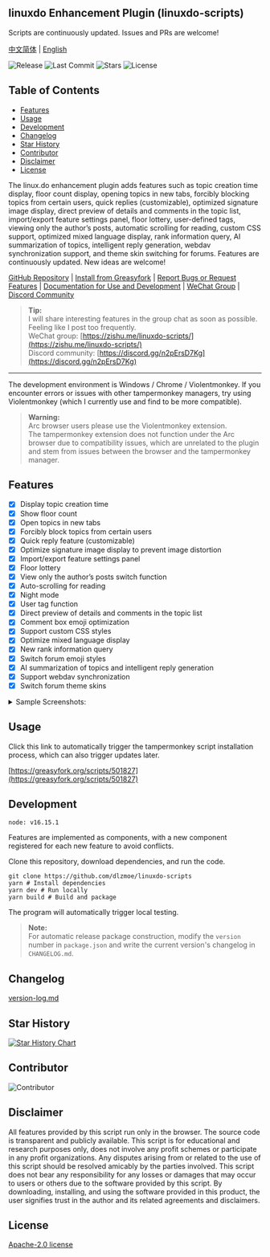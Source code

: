 ## linuxdo Enhancement Plugin (linuxdo-scripts)

Scripts are continuously updated. Issues and PRs are welcome!

[中文简体](https://github.com/dlzmoe/linuxdo-scripts/blob/main/README.md) | [English](https://github.com/dlzmoe/linuxdo-scripts/blob/main/README_EN.md)

![Release](https://img.shields.io/github/v/release/dlzmoe/linuxdo-scripts?label=linuxdo%20%E5%A2%9E%E5%BC%BA%E6%8F%92%E4%BB%B6&labelColor=%235D5D5D&color=%23E97435) ![Last Commit](https://img.shields.io/github/last-commit/dlzmoe/linuxdo-scripts) ![Stars](https://img.shields.io/github/stars/dlzmoe%2Flinuxdo-scripts?style=flat) ![License](https://img.shields.io/github/license/dlzmoe/linuxdo-scripts)

## Table of Contents
  - [Features](#features)
  - [Usage](#usage)
  - [Development](#development)
  - [Changelog](#changelog)
  - [Star History](#star-history)
  - [Contributor](#contributor)
  - [Disclaimer](#disclaimer)
  - [License](#license)

The linux.do enhancement plugin adds features such as topic creation time display, floor count display, opening topics in new tabs, forcibly blocking topics from certain users, quick replies (customizable), optimized signature image display, direct preview of details and comments in the topic list, import/export feature settings panel, floor lottery, user-defined tags, viewing only the author’s posts, automatic scrolling for reading, custom CSS support, optimized mixed language display, rank information query, AI summarization of topics, intelligent reply generation, webdav synchronization support, and theme skin switching for forums. Features are continuously updated. New ideas are welcome!

[GitHub Repository](https://github.com/dlzmoe/linuxdo-scripts) |
[Install from Greasyfork](https://greasyfork.org/scripts/501827) |
[Report Bugs or Request Features](https://github.com/dlzmoe/linuxdo-scripts/issues/new/choose) |
[Documentation for Use and Development](https://linuxdo-scripts-docs.netlify.app/) |
[WeChat Group](https://zishu.me/linuxdo-scripts/) | 
[Discord Community](https://discord.gg/n2pErsD7Kg)

> **Tip:**  
> I will share interesting features in the group chat as soon as possible. Feeling like I post too frequently.  
> WeChat group: [https://zishu.me/linuxdo-scripts/](https://zishu.me/linuxdo-scripts/)  
> Discord community: [https://discord.gg/n2pErsD7Kg](https://discord.gg/n2pErsD7Kg)

---

The development environment is Windows / Chrome / Violentmonkey. If you encounter errors or issues with other tampermonkey managers, try using Violentmonkey (which I currently use and find to be more compatible).

> **Warning:**  
> Arc browser users please use the Violentmonkey extension.  
> The tampermonkey extension does not function under the Arc browser due to compatibility issues, which are unrelated to the plugin and stem from issues between the browser and the tampermonkey manager.  

## Features

- [x] Display topic creation time
- [x] Show floor count
- [x] Open topics in new tabs
- [x] Forcibly block topics from certain users
- [x] Quick reply feature (customizable)
- [x] Optimize signature image display to prevent image distortion
- [x] Import/export feature settings panel
- [x] Floor lottery
- [x] View only the author’s posts switch function
- [x] Auto-scrolling for reading
- [x] Night mode
- [x] User tag function
- [x] Direct preview of details and comments in the topic list
- [x] Comment box emoji optimization
- [x] Support custom CSS styles
- [x] Optimize mixed language display
- [x] New rank information query
- [x] Switch forum emoji styles
- [x] AI summarization of topics and intelligent reply generation
- [x] Support webdav synchronization
- [x] Switch forum theme skins

<details>
<summary>Sample Screenshots:</summary>

| ![image](https://github.com/user-attachments/assets/c70edbe9-ead1-4a6b-b268-7fc956d3f72f) | ![image](https://github.com/user-attachments/assets/bde3b652-4948-4f00-a825-5f235ebf4d78) |
| ----------------------------------------------------------------------------------------- | ----------------------------------------------------------------------------------------- |
| ![image](https://github.com/user-attachments/assets/05b6510e-0e61-4977-a958-cd8459aaff84) | ![image](https://github.com/user-attachments/assets/4e22e692-85a1-424a-96cc-f39c24b94516) |
| ![image](https://github.com/user-attachments/assets/b9c8626d-03af-4a55-8a92-1f1ebd9a02bf) | ![image](https://github.com/user-attachments/assets/399c1645-36e1-4fe2-a671-ae40685e87ca) |

</details>

## Usage

Click this link to automatically trigger the tampermonkey script installation process, which can also trigger updates later.

[https://greasyfork.org/scripts/501827](https://greasyfork.org/scripts/501827)

## Development

```
node: v16.15.1
```

Features are implemented as components, with a new component registered for each new feature to avoid conflicts.

Clone this repository, download dependencies, and run the code.

```shell
git clone https://github.com/dlzmoe/linuxdo-scripts
yarn # Install dependencies
yarn dev # Run locally
yarn build # Build and package
```

The program will automatically trigger local testing.

> **Note:**  
> For automatic release package construction, modify the `version` number in `package.json` and write the current version's changelog in `CHANGELOG.md`.

## Changelog

[version-log.md](https://github.com/dlzmoe/linuxdo-scripts/blob/main/version-log.md)

## Star History

[![Star History Chart](https://api.star-history.com/svg?repos=dlzmoe/linuxdo-scripts&type=Date)](https://star-history.com/#dlzmoe/linuxdo-scripts&Date)

## Contributor

![Contributor](https://contrib.rocks/image?repo=dlzmoe/linuxdo-scripts)

## Disclaimer

All features provided by this script run only in the browser. The source code is transparent and publicly available. This script is for educational and research purposes only, does not involve any profit schemes or participate in any profit organizations. Any disputes arising from or related to the use of this script should be resolved amicably by the parties involved. This script does not bear any responsibility for any losses or damages that may occur to users or others due to the software provided by this script. By downloading, installing, and using the software provided in this product, the user signifies trust in the author and its related agreements and disclaimers.

## License

[Apache-2.0 license](https://github.com/dlzmoe/linuxdo-scripts/blob/main/LICENSE)
